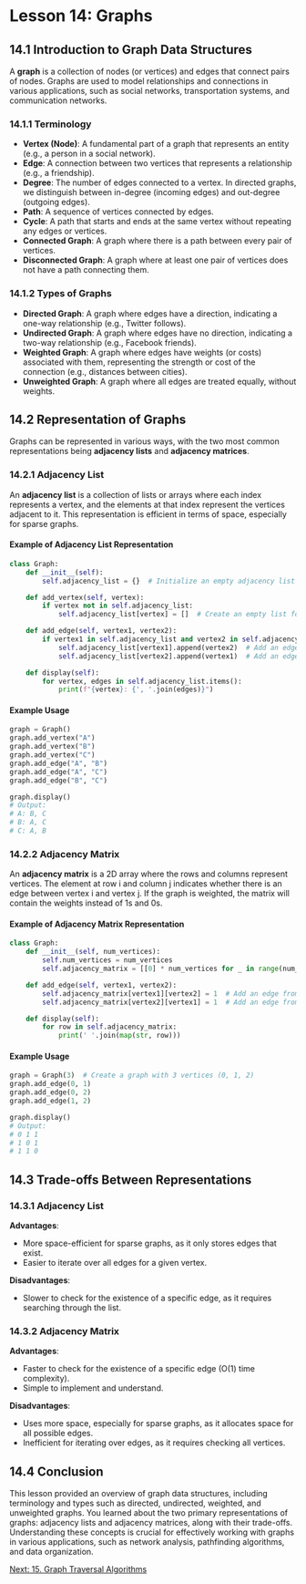 # Lesson 14: Graphs

## 14.1 Introduction to Graph Data Structures

A **graph** is a collection of nodes (or vertices) and edges that connect pairs of nodes. Graphs are used to model relationships and connections in various applications, such as social networks, transportation systems, and communication networks.

### 14.1.1 Terminology
- **Vertex (Node)**: A fundamental part of a graph that represents an entity (e.g., a person in a social network).
- **Edge**: A connection between two vertices that represents a relationship (e.g., a friendship).
- **Degree**: The number of edges connected to a vertex. In directed graphs, we distinguish between in-degree (incoming edges) and out-degree (outgoing edges).
- **Path**: A sequence of vertices connected by edges.
- **Cycle**: A path that starts and ends at the same vertex without repeating any edges or vertices.
- **Connected Graph**: A graph where there is a path between every pair of vertices.
- **Disconnected Graph**: A graph where at least one pair of vertices does not have a path connecting them.

### 14.1.2 Types of Graphs
- **Directed Graph**: A graph where edges have a direction, indicating a one-way relationship (e.g., Twitter follows).
- **Undirected Graph**: A graph where edges have no direction, indicating a two-way relationship (e.g., Facebook friends).
- **Weighted Graph**: A graph where edges have weights (or costs) associated with them, representing the strength or cost of the connection (e.g., distances between cities).
- **Unweighted Graph**: A graph where all edges are treated equally, without weights.

## 14.2 Representation of Graphs

Graphs can be represented in various ways, with the two most common representations being **adjacency lists** and **adjacency matrices**.

### 14.2.1 Adjacency List
An **adjacency list** is a collection of lists or arrays where each index represents a vertex, and the elements at that index represent the vertices adjacent to it. This representation is efficient in terms of space, especially for sparse graphs.

#### Example of Adjacency List Representation
```python
class Graph:
    def __init__(self):
        self.adjacency_list = {}  # Initialize an empty adjacency list

    def add_vertex(self, vertex):
        if vertex not in self.adjacency_list:
            self.adjacency_list[vertex] = []  # Create an empty list for the new vertex

    def add_edge(self, vertex1, vertex2):
        if vertex1 in self.adjacency_list and vertex2 in self.adjacency_list:
            self.adjacency_list[vertex1].append(vertex2)  # Add an edge from vertex1 to vertex2
            self.adjacency_list[vertex2].append(vertex1)  # Add an edge from vertex2 to vertex1 (for undirected graph)

    def display(self):
        for vertex, edges in self.adjacency_list.items():
            print(f"{vertex}: {', '.join(edges)}")
```

#### Example Usage
```python
graph = Graph()
graph.add_vertex("A")
graph.add_vertex("B")
graph.add_vertex("C")
graph.add_edge("A", "B")
graph.add_edge("A", "C")
graph.add_edge("B", "C")

graph.display()
# Output:
# A: B, C
# B: A, C
# C: A, B
```

### 14.2.2 Adjacency Matrix
An **adjacency matrix** is a 2D array where the rows and columns represent vertices. The element at row i and column j indicates whether there is an edge between vertex i and vertex j. If the graph is weighted, the matrix will contain the weights instead of 1s and 0s.

#### Example of Adjacency Matrix Representation
```python
class Graph:
    def __init__(self, num_vertices):
        self.num_vertices = num_vertices
        self.adjacency_matrix = [[0] * num_vertices for _ in range(num_vertices)]  # Initialize a num_vertices x num_vertices matrix

    def add_edge(self, vertex1, vertex2):
        self.adjacency_matrix[vertex1][vertex2] = 1  # Add an edge from vertex1 to vertex2
        self.adjacency_matrix[vertex2][vertex1] = 1  # Add an edge from vertex2 to vertex1 (for undirected graph)

    def display(self):
        for row in self.adjacency_matrix:
            print(' '.join(map(str, row)))
```

#### Example Usage
```python
graph = Graph(3)  # Create a graph with 3 vertices (0, 1, 2)
graph.add_edge(0, 1)
graph.add_edge(0, 2)
graph.add_edge(1, 2)

graph.display()
# Output:
# 0 1 1
# 1 0 1
# 1 1 0
```

## 14.3 Trade-offs Between Representations

### 14.3.1 Adjacency List
**Advantages**:
- More space-efficient for sparse graphs, as it only stores edges that exist.
- Easier to iterate over all edges for a given vertex.

**Disadvantages**:
- Slower to check for the existence of a specific edge, as it requires searching through the list.

### 14.3.2 Adjacency Matrix
**Advantages**:
- Faster to check for the existence of a specific edge (O(1) time complexity).
- Simple to implement and understand.

**Disadvantages**:
- Uses more space, especially for sparse graphs, as it allocates space for all possible edges.
- Inefficient for iterating over edges, as it requires checking all vertices.

## 14.4 Conclusion

This lesson provided an overview of graph data structures, including terminology and types such as directed, undirected, weighted, and unweighted graphs. You learned about the two primary representations of graphs: adjacency lists and adjacency matrices, along with their trade-offs. Understanding these concepts is crucial for effectively working with graphs in various applications, such as network analysis, pathfinding algorithms, and data organization.

[Next: 15. Graph Traversal Algorithms](./15-graph-traversal-algorithms.md)
